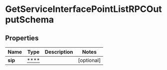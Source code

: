 
# GetServiceInterfacePointListRPCOutputSchema

## Properties
Name | Type | Description | Notes
------------ | ------------- | ------------- | -------------
**sip** | [****](.md) |  |  [optional]



